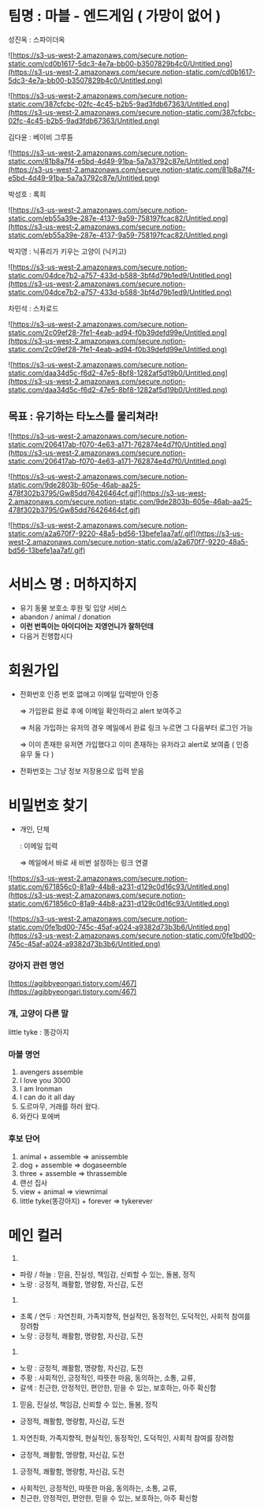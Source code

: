 # 팀명 : 마블 - 엔드게임 ( 가망이 없어 )

성진옥 : 스파이더옥

![https://s3-us-west-2.amazonaws.com/secure.notion-static.com/cd0b1617-5dc3-4e7a-bb00-b3507829b4c0/Untitled.png](https://s3-us-west-2.amazonaws.com/secure.notion-static.com/cd0b1617-5dc3-4e7a-bb00-b3507829b4c0/Untitled.png)

![https://s3-us-west-2.amazonaws.com/secure.notion-static.com/387cfcbc-02fc-4c45-b2b5-9ad3fdb67363/Untitled.png](https://s3-us-west-2.amazonaws.com/secure.notion-static.com/387cfcbc-02fc-4c45-b2b5-9ad3fdb67363/Untitled.png)

김다윤 : 베이비 그루튠

![https://s3-us-west-2.amazonaws.com/secure.notion-static.com/81b8a7f4-e5bd-4d49-91ba-5a7a3792c87e/Untitled.png](https://s3-us-west-2.amazonaws.com/secure.notion-static.com/81b8a7f4-e5bd-4d49-91ba-5a7a3792c87e/Untitled.png)

박성호 : 록희

![https://s3-us-west-2.amazonaws.com/secure.notion-static.com/eb55a39e-287e-4137-9a59-758197fcac82/Untitled.png](https://s3-us-west-2.amazonaws.com/secure.notion-static.com/eb55a39e-287e-4137-9a59-758197fcac82/Untitled.png)

박지영 : 닉퓨리가 키우는 고양이 (닉키고)

![https://s3-us-west-2.amazonaws.com/secure.notion-static.com/04dce7b2-a757-433d-b588-3bf4d79b1ed9/Untitled.png](https://s3-us-west-2.amazonaws.com/secure.notion-static.com/04dce7b2-a757-433d-b588-3bf4d79b1ed9/Untitled.png)

차민석 : 스차로드

![https://s3-us-west-2.amazonaws.com/secure.notion-static.com/2c09ef28-7fe1-4eab-ad94-f0b39defd99e/Untitled.png](https://s3-us-west-2.amazonaws.com/secure.notion-static.com/2c09ef28-7fe1-4eab-ad94-f0b39defd99e/Untitled.png)

![https://s3-us-west-2.amazonaws.com/secure.notion-static.com/daa34d5c-f6d2-47e5-8bf8-1282af5d19b0/Untitled.png](https://s3-us-west-2.amazonaws.com/secure.notion-static.com/daa34d5c-f6d2-47e5-8bf8-1282af5d19b0/Untitled.png)

## 목표 : 유기하는 타노스를 물리쳐라!

![https://s3-us-west-2.amazonaws.com/secure.notion-static.com/206417ab-f070-4e63-a171-762874e4d7f0/Untitled.png](https://s3-us-west-2.amazonaws.com/secure.notion-static.com/206417ab-f070-4e63-a171-762874e4d7f0/Untitled.png)

![https://s3-us-west-2.amazonaws.com/secure.notion-static.com/9de2803b-605e-46ab-aa25-478f302b3795/Gw85dd76426464cf.gif](https://s3-us-west-2.amazonaws.com/secure.notion-static.com/9de2803b-605e-46ab-aa25-478f302b3795/Gw85dd76426464cf.gif)

![https://s3-us-west-2.amazonaws.com/secure.notion-static.com/a2a670f7-9220-48a5-bd56-13befe1aa7af/.gif](https://s3-us-west-2.amazonaws.com/secure.notion-static.com/a2a670f7-9220-48a5-bd56-13befe1aa7af/.gif)

# 서비스 명 : 머하지하지

- 유기 동물 보호소 후원 및 입양 서비스
- abandon / animal / donation
- **이런 번뜩이는 아이디어는 지영언니가 잘하던데**
- 다음거 진행합시다

# 회원가입

- 전화번호 인증 번호 없애고 이메일 입력받아 인증

    ⇒ 가입완료 완료 후에 이메일 확인하라고 alert 보여주고

    ⇒ 처음 가입하는 유저의 경우 메일에서 완료 링크 누르면 그 다음부터 로그인 가능 

    ⇒ 이미 존재한 유저면 가입했다고 이미 존재하는 유저라고 alert로 보여줌 ( 인증 유무 둘 다 )

- 전화번호는 그냥 정보 저장용으로 입력 받음

# 비밀번호 찾기

- 개인, 단체

    : 이메일 입력 

    ⇒ 메일에서 바로 새 비번 설정하는 링크 연결

![https://s3-us-west-2.amazonaws.com/secure.notion-static.com/671856c0-81a9-44b8-a231-d129c0d16c93/Untitled.png](https://s3-us-west-2.amazonaws.com/secure.notion-static.com/671856c0-81a9-44b8-a231-d129c0d16c93/Untitled.png)

![https://s3-us-west-2.amazonaws.com/secure.notion-static.com/0fe1bd00-745c-45af-a024-a9382d73b3b6/Untitled.png](https://s3-us-west-2.amazonaws.com/secure.notion-static.com/0fe1bd00-745c-45af-a024-a9382d73b3b6/Untitled.png)

### 강아지 관련 명언

[https://agibbyeongari.tistory.com/467](https://agibbyeongari.tistory.com/467)

### 개, 고양이 다른 말

little tyke : 똥강아지

### 마블 명언

1. avengers assemble
2. I  love you 3000
3. I am Ironman
4. I can do it all day
5. 도르마무, 거래를 하러 왔다.
6. 와칸다 포에버

### 후보 단어

1. animal + assemble ⇒ anissemble
2. dog + assemble ⇒ dogaseemble
3. three + assemble ⇒ thrassemble
4. 랜선 집사
5. view + animal ⇒ viewnimal
6. little tyke(똥강아지) + forever ⇒ tykerever

# 메인 컬러

1. 
- 파랑 / 하늘
: 믿음, 진실성, 책임감, 신뢰할 수 있는, 돌봄, 정직
- 노랑
: 긍정적, 쾌활함, 명량함, 자신감, 도전
1. 
- 초록 / 연두
: 자연친화, 가족지향적, 현실적인, 동정적인, 도덕적인, 사회적 참여를 장려함
- 노랑
: 긍정적, 쾌활함, 명량함, 자신감, 도전
1. 
- 노랑
: 긍정적, 쾌활함, 명량함, 자신감, 도전
- 주황
: 사회적인, 긍정적인, 따뜻한 마음, 동의하는, 소통, 교류,
- 갈색
: 친근한, 안정적인, 편안한, 믿을 수 있는, 보호하는, 아주 확신함
1. 믿음, 진실성, 책임감, 신뢰할 수 있는, 돌봄, 정직
- 긍정적, 쾌활함, 명량함, 자신감, 도전
1. 자연친화, 가족지향적, 현실적인, 동정적인, 도덕적인, 사회적 참여를 장려함
- 긍정적, 쾌활함, 명량함, 자신감, 도전
1. 긍정적, 쾌활함, 명량함, 자신감, 도전
- 사회적인, 긍정적인, 따뜻한 마음, 동의하는, 소통, 교류,
- 친근한, 안정적인, 편안한, 믿을 수 있는, 보호하는, 아주 확신함